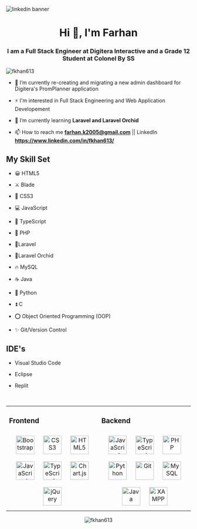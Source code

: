 ![linkedin banner](https://user-images.githubusercontent.com/101340703/179372799-2d1b75fe-ce9a-4e58-9295-91f03a427039.png)
<h1 align="center">Hi 👋, I'm Farhan</h1>
<h3 align="center">I am a Full Stack Engineer at Digitera Interactive and a Grade 12 Student at Colonel By SS</h3>

<p align="left"> <img src="https://komarev.com/ghpvc/?username=fkhan613&label=Profile%20views&color=0e75b6&style=flat" alt="fkhan613" /> </p>

- 🔭 I’m currently re-creating and migrating a new admin dashboard for Digitera's PromPlanner application

- ⚡ I'm interested in Full Stack Engineering and Web Application Developement 

- 🌱 I’m currently learning **Laravel and Laravel Orchid**

- 📫 How to reach me **farhan.k2005@gmail.com** || LinkedIn **https://www.linkedin.com/in/fkhan613/** 


## My Skill Set  

- 😀 HTML5

- ⚔️ Blade

- 👾 CSS3

- 💻 JavaScript

- 🤖 TypeScript

- 🤴 PHP

- 🐞Laravel

- 🌷Laravel Orchid

- 🔥 MySQL

- ☕ Java

- 🐍 Python

- ⏫ C

- ⭕ Object Oriented Programming (OOP)

- ✨ Git/Version Control

## IDE's

- Visual Studio Code

- Eclipse

- Replit



<table><tr><td valign="top" width="33%">

### Frontend  
<div align="center">  
<img style="margin: 10px" src="https://profilinator.rishav.dev/skills-assets/bootstrap-plain.svg" alt="Bootstrap" height="50" />  
<img style="margin: 10px" src="https://profilinator.rishav.dev/skills-assets/css3-original-wordmark.svg" alt="CSS3" height="50" />  
<img style="margin: 10px" src="https://profilinator.rishav.dev/skills-assets/html5-original-wordmark.svg" alt="HTML5" height="50" />  
<img style="margin: 10px" src="https://profilinator.rishav.dev/skills-assets/javascript-original.svg" alt="JavaScript" height="50" />  
<img style="margin: 10px" src="https://profilinator.rishav.dev/skills-assets/typescript-original.svg" alt="TypeScript" height="50" />  
<img style="margin: 10px" src="https://profilinator.rishav.dev/skills-assets/logo-title.svg" alt="Chart.js" height="50" />  
<img style="margin: 10px" src="https://profilinator.rishav.dev/skills-assets/jquery.png" alt="jQuery" height="50" />  
</div>

</td><td valign="top" width="33%">


### Backend  
<div align="center">  
<img style="margin: 10px" src="https://profilinator.rishav.dev/skills-assets/javascript-original.svg" alt="JavaScript" height="50" />  
<img style="margin: 10px" src="https://profilinator.rishav.dev/skills-assets/typescript-original.svg" alt="TypeScript" height="50" />  
<img style="margin: 10px" src="https://profilinator.rishav.dev/skills-assets/php-original.svg" alt="PHP" height="50" />  
<img style="margin: 10px" src="https://profilinator.rishav.dev/skills-assets/python-original.svg" alt="Python" height="50" />  
<img style="margin: 10px" src="https://profilinator.rishav.dev/skills-assets/git-scm-icon.svg" alt="Git" height="50" />  
<img style="margin: 10px" src="https://profilinator.rishav.dev/skills-assets/mysql-original-wordmark.svg" alt="MySQL" height="50" />  
<img style="margin: 10px" src="https://profilinator.rishav.dev/skills-assets/java-original-wordmark.svg" alt="Java" height="50" />  
<img style="margin: 10px" src="https://profilinator.rishav.dev/skills-assets/xampp.png" alt="XAMPP" height="50" />  
</div>

</td>
<br/>
</table>

<p align="center"><img src="https://github-readme-stats.vercel.app/api?username=fkhan613&show_icons=true&locale=en" alt="fkhan613" /></p>

